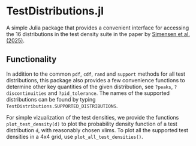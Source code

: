 # TestDistributions.jl

A simple Julia package that provides a convenient interface for accessing the 16 distributions in the test density suite in the paper by [Simensen et al. (2025)](https://doi.org/10.48550/ARXIV.2505.22034).

## Functionality
In addition to the common `pdf`, `cdf`, `rand` and `support` methods for all test distributions, this package also provides a few convenience functions to determine other key quantities of the given distribution, see `?peaks`, `?discontinuities` and `?pid_tolerance`. The names of the supported distributions can be found by typing `TestDistributions.SUPPORTED_DISTRIBUTIONS`.

For simple vizualization of the test densities, we provide the functions `plot_test_density(d)` to plot the probability density function of a test distribution `d`, with reasonably chosen xlims. To plot all the supported test densities in a 4x4 grid, use `plot_all_test_densities()`.